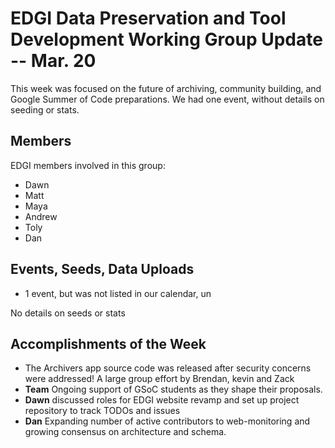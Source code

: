 # EDGI Data Preservation and Tool Development Working Group Update -- Mar. 20

This week was focused on the future of archiving, community building, and Google Summer of Code preparations. We had one event, without details on seeding or stats.

## Members

EDGI members involved in this group:

- Dawn
- Matt
- Maya
- Andrew
- Toly
- Dan

## Events, Seeds, Data Uploads

- 1 event, but was not listed in our calendar, un

No details on seeds or stats

## Accomplishments of the Week

- The Archivers app source code was released after security concerns were addressed! A large group effort by Brendan, kevin and Zack
- **Team** Ongoing support of GSoC students as they shape their proposals.
- **Dawn** discussed roles for EDGI website revamp and set up project repository to track TODOs and issues
- **Dan** Expanding number of active contributors to web-monitoring and growing consensus on architecture and schema.
